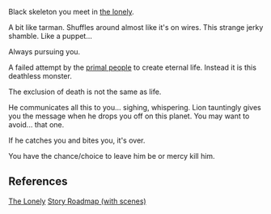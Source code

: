 Black skeleton you meet in [the lonely](/p/2e52e2f53aea40569e46d4db26a5cb37).

A bit like tarman. Shuffles around almost like it's on wires. This strange jerky shamble. Like a puppet...

Always pursuing you.

A failed attempt by the [primal people](/p/2f7c73ff336643cfab6933e00eb6b40e) to create eternal life. Instead it is this deathless monster.

The exclusion of death is not the same as life.

He communicates all this to you... sighing, whispering. Lion tauntingly gives you the message when he drops you off on this planet. You may want to avoid... that one.

If he catches you and bites you, it's over.

You have the chance/choice to leave him be or mercy kill him.

## References

[The Lonely](/p/2e52e2f53aea40569e46d4db26a5cb37)
[Story Roadmap (with scenes)](/p/64c71b1bfb2a4717a53593ce05b258f8)
